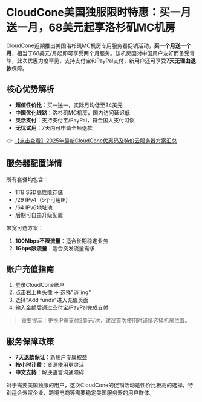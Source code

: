 # CloudCone美国独服限时特惠：买一月送一月，68美元起享洛杉矶MC机房

CloudCone近期推出美国洛杉矶MC机房专用服务器促销活动，**买一个月送一个月**，相当于68美元/月起即可享受两个月服务。该机房因对中国用户友好而备受青睐，此次优惠力度罕见，支持支付宝和PayPal支付，新用户还可享受**7天无理由退款**保障。

## 核心优势解析

- **超值性价比**：买一送一，实际月均低至34美元
- **中国优化线路**：洛杉矶MC机房，国内访问延迟低
- **灵活支付**：支持支付宝/PayPal，符合国人支付习惯
- **无忧试用**：7天内可申请全额退款

👉 [【点击查看】2025年最新CloudCone优惠码及特价云服务器方案汇总](https://bit.ly/Cloudcone)

## 服务器配置详情

所有套餐均包含：
- 1TB SSD高性能存储
- /29 IPv4（5个可用IP）
- /64 IPv6地址池
- 后期可自由升级配置

带宽可选方案：
1. **100Mbps不限流量**：适合长期稳定业务
2. **1Gbps限流量**：适合突发流量需求

## 账户充值指南

1. 登录CloudCone账户
2. 点击右上角头像 → 选择"Billing"
3. 选择"Add funds"进入充值页面
4. 输入金额后通过支付宝/PayPal完成支付

> 重要提示：更换IP需支付2美元/次，建议首次使用时谨慎选择机房位置。

## 服务保障政策

- **7天退款保证**：新用户专属权益
- **按小时计费**：资源使用更灵活
- **中文支持**：解决语言沟通障碍

对于需要美国独服的用户，这次CloudCone的促销活动是性价比极高的选择，特别适合外贸企业、跨境电商等需要稳定美国服务器的用户群体。